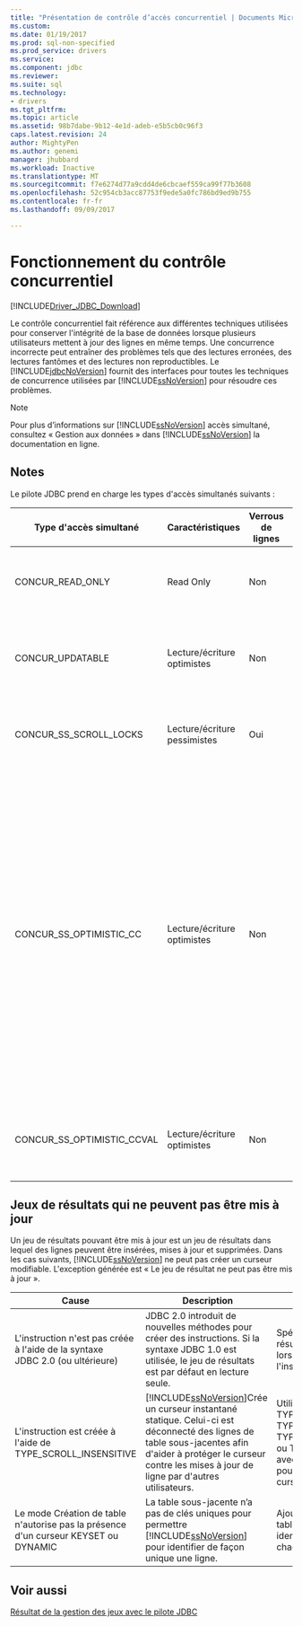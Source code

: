 ```yaml
---
title: "Présentation de contrôle d’accès concurrentiel | Documents Microsoft"
ms.custom: 
ms.date: 01/19/2017
ms.prod: sql-non-specified
ms.prod_service: drivers
ms.service: 
ms.component: jdbc
ms.reviewer: 
ms.suite: sql
ms.technology:
- drivers
ms.tgt_pltfrm: 
ms.topic: article
ms.assetid: 98b7dabe-9b12-4e1d-adeb-e5b5cb0c96f3
caps.latest.revision: 24
author: MightyPen
ms.author: genemi
manager: jhubbard
ms.workload: Inactive
ms.translationtype: MT
ms.sourcegitcommit: f7e6274d77a9cdd4de6cbcaef559ca99f77b3608
ms.openlocfilehash: 52c954cb3acc87753f9ede5a0fc786bd9ed9b755
ms.contentlocale: fr-fr
ms.lasthandoff: 09/09/2017

---
```

# <a name="understanding-concurrency-control"></a>Fonctionnement du contrôle concurrentiel
[!INCLUDE[Driver_JDBC_Download](../../includes/driver_jdbc_download.md)]

  Le contrôle concurrentiel fait référence aux différentes techniques utilisées pour conserver l'intégrité de la base de données lorsque plusieurs utilisateurs mettent à jour des lignes en même temps. Une concurrence incorrecte peut entraîner des problèmes tels que des lectures erronées, des lectures fantômes et des lectures non reproductibles. Le [!INCLUDE[jdbcNoVersion](../../includes/jdbcnoversion_md.md)] fournit des interfaces pour toutes les techniques de concurrence utilisées par [!INCLUDE[ssNoVersion](../../includes/ssnoversion_md.md)] pour résoudre ces problèmes.  
  
> [!NOTE]  
>  Pour plus d’informations sur [!INCLUDE[ssNoVersion](../../includes/ssnoversion_md.md)] accès simultané, consultez « Gestion aux données » dans [!INCLUDE[ssNoVersion](../../includes/ssnoversion_md.md)] la documentation en ligne.  
  
## <a name="remarks"></a>Notes  
 Le pilote JDBC prend en charge les types d'accès simultanés suivants :  
  
|Type d'accès simultané|Caractéristiques|Verrous de lignes| Description|  
|----------------------|---------------------|---------------|-----------------|  
|CONCUR_READ_ONLY|Read Only|Non|Les mises à jour effectuées à l'aide du curseur ne sont pas autorisées et aucun verrou n'est maintenu sur les lignes constituant le jeu de résultats.|  
|CONCUR_UPDATABLE|Lecture/écriture optimistes|Non|La base de données suppose que la contention de ligne est improbable, mais possible. L'intégrité de ligne est vérifiée avec une comparaison d'horodateurs.|  
|CONCUR_SS_SCROLL_LOCKS|Lecture/écriture pessimistes|Oui|La base de données suppose que la contention de ligne est probable. L'intégrité de ligne est garantie avec le verrouillage de ligne.|  
|CONCUR_SS_OPTIMISTIC_CC|Lecture/écriture optimistes|Non|La base de données suppose que la contention de ligne est improbable, mais possible. Intégrité de la ligne est vérifiée avec un horodatage.<br /><br /> Pour [!INCLUDE[ssVersion2005](../../includes/ssversion2005_md.md)] et versions ultérieures, le serveur ceci par concur_ss_optimistic_ccval, si la table ne contient pas une colonne timestamp.<br /><br /> Pour [!INCLUDE[ssVersion2000](../../includes/ssversion2000_md.md)], si la table sous-jacente possède une colonne timestamp, OPTIMISTIC WITH ROW VERSIONING est utilisé même si OPTIMISTIC WITH VALUES est spécifié. Si OPTIMISTIC WITH ROW VERSIONING est spécifié et que la table ne possède pas d'horodateurs, OPTIMISTIC WITH VALUES est utilisé.|  
|CONCUR_SS_OPTIMISTIC_CCVAL|Lecture/écriture optimistes|Non|La base de données suppose que la contention de ligne est improbable, mais possible. L'intégrité de ligne est vérifiée avec une comparaison des données brutes.|  
  
## <a name="result-sets-that-are-not-updateable"></a>Jeux de résultats qui ne peuvent pas être mis à jour  
 Un jeu de résultats pouvant être mis à jour est un jeu de résultats dans lequel des lignes peuvent être insérées, mises à jour et supprimées. Dans les cas suivants, [!INCLUDE[ssNoVersion](../../includes/ssnoversion_md.md)] ne peut pas créer un curseur modifiable. L'exception générée est « Le jeu de résultat ne peut pas être mis à jour ».  
  
|Cause| Description|Remedy|  
|-----------|-----------------|------------|  
|L'instruction n'est pas créée à l'aide de la syntaxe JDBC 2.0 (ou ultérieure)|JDBC 2.0 introduit de nouvelles méthodes pour créer des instructions. Si la syntaxe JDBC 1.0 est utilisée, le jeu de résultats est par défaut en lecture seule.|Spécifiez le type de jeu de résultats et l'accès simultané lors de la création de l'instruction.|  
|L'instruction est créée à l'aide de TYPE_SCROLL_INSENSITIVE|[!INCLUDE[ssNoVersion](../../includes/ssnoversion_md.md)]Crée un curseur instantané statique. Celui-ci est déconnecté des lignes de table sous-jacentes afin d'aider à protéger le curseur contre les mises à jour de ligne par d'autres utilisateurs.|Utilisez TYPE_SCROLL_SENSITIVE, TYPE_SS_SCROLL_KEYSET, TYPE_SS_SCROLL_DYNAMIC ou TYPE_FORWARD_ONLY avec CONCUR_UPDATABLE pour éviter de créer un curseur statique.|  
|Le mode Création de table n'autorise pas la présence d'un curseur KEYSET ou DYNAMIC|La table sous-jacente n’a pas de clés uniques pour permettre [!INCLUDE[ssNoVersion](../../includes/ssnoversion_md.md)] pour identifier de façon unique une ligne.|Ajoutez des clés uniques à la table afin de fournir une identification unique de chaque ligne.|  
  
## <a name="see-also"></a>Voir aussi  
 [Résultat de la gestion des jeux avec le pilote JDBC](../../connect/jdbc/managing-result-sets-with-the-jdbc-driver.md)  
  
  

